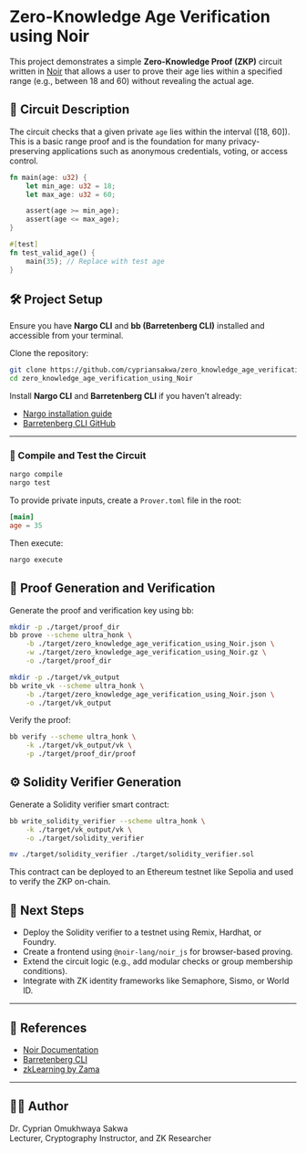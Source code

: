 # Zero-Knowledge Age Verification using Noir

This project demonstrates a simple **Zero-Knowledge Proof (ZKP)** circuit written in [Noir](https://noir-lang.org/) that allows a user to prove their age lies within a specified range (e.g., between 18 and 60) without revealing the actual age.

## 📜 Circuit Description

The circuit checks that a given private `age` lies within the interval \([18, 60]\). This is a basic range proof and is the foundation for many privacy-preserving applications such as anonymous credentials, voting, or access control.

```rust
fn main(age: u32) {
    let min_age: u32 = 18;
    let max_age: u32 = 60;

    assert(age >= min_age);
    assert(age <= max_age);
}

#[test]
fn test_valid_age() {
    main(35); // Replace with test age
}
```
## 🛠️ Project Setup

Ensure you have **Nargo CLI** and **bb (Barretenberg CLI)** installed and accessible from your terminal.

Clone the repository:

```bash
git clone https://github.com/cypriansakwa/zero_knowledge_age_verification_using_Noir.git
cd zero_knowledge_age_verification_using_Noir
```

Install **Nargo CLI** and **Barretenberg CLI** if you haven’t already:

- [Nargo installation guide](https://noir-lang.org/getting-started/installation)
- [Barretenberg CLI GitHub](https://github.com/AztecProtocol/barretenberg)

---

### 🧪 Compile and Test the Circuit

```bash
nargo compile
nargo test
```
To provide private inputs, create a `Prover.toml` file in the root:
```toml
[main]
age = 35
```
Then execute:
```bash
nargo execute
```
## 🔐 Proof Generation and Verification
Generate the proof and verification key using bb:
```bash
mkdir -p ./target/proof_dir
bb prove --scheme ultra_honk \
    -b ./target/zero_knowledge_age_verification_using_Noir.json \
    -w ./target/zero_knowledge_age_verification_using_Noir.gz \
    -o ./target/proof_dir

mkdir -p ./target/vk_output
bb write_vk --scheme ultra_honk \
    -b ./target/zero_knowledge_age_verification_using_Noir.json \
    -o ./target/vk_output
```
Verify the proof:
```bash
bb verify --scheme ultra_honk \
    -k ./target/vk_output/vk \
    -p ./target/proof_dir/proof
```
## ⚙️ Solidity Verifier Generation
Generate a Solidity verifier smart contract:
```bash
bb write_solidity_verifier --scheme ultra_honk \
    -k ./target/vk_output/vk \
    -o ./target/solidity_verifier

mv ./target/solidity_verifier ./target/solidity_verifier.sol
```
This contract can be deployed to an Ethereum testnet like Sepolia and used to verify the ZKP on-chain.
## 🚀 Next Steps

- Deploy the Solidity verifier to a testnet using Remix, Hardhat, or Foundry.
- Create a frontend using `@noir-lang/noir_js` for browser-based proving.
- Extend the circuit logic (e.g., add modular checks or group membership conditions).
- Integrate with ZK identity frameworks like Semaphore, Sismo, or World ID.

---

## 📘 References

- [Noir Documentation](https://noir-lang.org/docs)
- [Barretenberg CLI](https://github.com/AztecProtocol/barretenberg)
- [zkLearning by Zama](https://github.com/zama-ai/zk-learning)

---

## 🧑‍💻 Author

Dr. Cyprian Omukhwaya Sakwa  
Lecturer, Cryptography Instructor, and ZK Researcher


